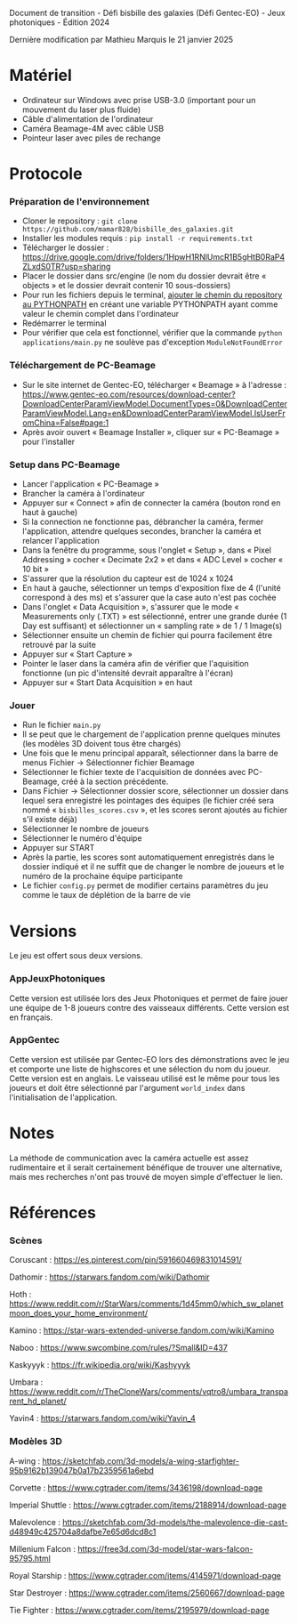 Document de transition - Défi bisbille des galaxies (Défi Gentec-EO) - Jeux photoniques - Édition 2024

Dernière modification par Mathieu Marquis le 21 janvier 2025

# Matériel
- Ordinateur sur Windows avec prise USB-3.0 (important pour un mouvement du laser plus fluide)
- Câble d'alimentation de l'ordinateur
- Caméra Beamage-4M avec câble USB
- Pointeur laser avec piles de rechange

# Protocole
### Préparation de l'environnement
- Cloner le repository : `git clone https://github.com/mamar828/bisbille_des_galaxies.git`
- Installer les modules requis : `pip install -r requirements.txt`
- Télécharger le dossier : https://drive.google.com/drive/folders/1HpwH1RNlUmcR1B5gHtB0RaP4ZLxdS0TR?usp=sharing
- Placer le dossier dans src/engine (le nom du dossier devrait être « objects » et le dossier devrait contenir 10 sous-dossiers)
- Pour run les fichiers depuis le terminal, [ajouter le chemin du repository au PYTHONPATH](https://stackoverflow.com/questions/3701646/how-to-add-to-the-pythonpath-in-windows-so-it-finds-my-modules-packages) en créant une variable PYTHONPATH ayant comme valeur le chemin complet dans l'ordinateur
- Redémarrer le terminal
- Pour vérifier que cela est fonctionnel, vérifier que la commande `python applications/main.py` ne soulève pas d'exception `ModuleNotFoundError`

### Téléchargement de PC-Beamage
- Sur le site internet de Gentec-EO, télécharger « Beamage » à l'adresse : https://www.gentec-eo.com/resources/download-center?DownloadCenterParamViewModel.DocumentTypes=0&DownloadCenterParamViewModel.Lang=en&DownloadCenterParamViewModel.IsUserFromChina=False#page:1
- Après avoir ouvert « Beamage Installer », cliquer sur « PC-Beamage » pour l'installer

### Setup dans PC-Beamage
- Lancer l'application « PC-Beamage »
- Brancher la caméra à l'ordinateur
- Appuyer sur « Connect » afin de connecter la caméra (bouton rond en haut à gauche)
- Si la connection ne fonctionne pas, débrancher la caméra, fermer l'application, attendre quelques secondes, brancher la caméra et relancer l'application
- Dans la fenêtre du programme, sous l'onglet « Setup », dans « Pixel Addressing » cocher « Decimate 2x2 » et dans « ADC Level » cocher « 10 bit »
- S'assurer que la résolution du capteur est de 1024 x 1024
- En haut à gauche, sélectionner un temps d'exposition fixe de 4 (l'unité correspond à des ms) et s'assurer que la case auto n'est pas cochée
- Dans l'onglet « Data Acquisition », s'assurer que le mode « Measurements only (.TXT) » est sélectionné, entrer une grande durée (1 Day est suffisant) et sélectionner un « sampling rate » de 1 / 1 Image(s)
- Sélectionner ensuite un chemin de fichier qui pourra facilement être retrouvé par la suite
- Appuyer sur « Start Capture »
- Pointer le laser dans la caméra afin de vérifier que l'aquisition fonctionne (un pic d'intensité devrait apparaître à l'écran)
- Appuyer sur « Start Data Acquisition » en haut

### Jouer
- Run le fichier `main.py`
- Il se peut que le chargement de l'application prenne quelques minutes (les modèles 3D doivent tous être chargés)
- Une fois que le menu principal apparaît, sélectionner dans la barre de menus Fichier -> Sélectionner fichier Beamage
- Sélectionner le fichier texte de l'acquisition de données avec PC-Beamage, créé à la section précédente.
- Dans Fichier -> Sélectionner dossier score, sélectionner un dossier dans lequel sera enregistré les pointages des équipes (le fichier créé sera nommé « `bisbilles_scores.csv` », et les scores seront ajoutés au fichier s'il existe déjà)
- Sélectionner le nombre de joueurs
- Sélectionner le numéro d'équipe
- Appuyer sur START
- Après la partie, les scores sont automatiquement enregistrés dans le dossier indiqué et il ne suffit que de changer le nombre de joueurs et le numéro de la prochaine équipe participante
- Le fichier `config.py` permet de modifier certains paramètres du jeu comme le taux de déplétion de la barre de vie

# Versions
Le jeu est offert sous deux versions.

### AppJeuxPhotoniques
Cette version est utilisée lors des Jeux Photoniques et permet de faire jouer une équipe de 1-8 joueurs contre des vaisseaux différents. Cette version est en français.

### AppGentec
Cette version est utilisée par Gentec-EO lors des démonstrations avec le jeu et comporte une liste de highscores et une sélection du nom du joueur. Cette version est en anglais. Le vaisseau utilisé est le même pour tous les joueurs et doit être sélectionné par l'argument `world_index` dans l'initialisation de l'application.

# Notes
La méthode de communication avec la caméra actuelle est assez rudimentaire et il serait certainement bénéfique de trouver une alternative, mais mes recherches n'ont pas trouvé de moyen simple d'effectuer le lien.

# Références
### Scènes
Coruscant : https://es.pinterest.com/pin/591660469831014591/

Dathomir : https://starwars.fandom.com/wiki/Dathomir

Hoth : https://www.reddit.com/r/StarWars/comments/1d45mm0/which_sw_planetmoon_does_your_home_environment/

Kamino : https://star-wars-extended-universe.fandom.com/wiki/Kamino

Naboo : https://www.swcombine.com/rules/?Small&ID=437

Kaskyyyk : https://fr.wikipedia.org/wiki/Kashyyyk

Umbara : https://www.reddit.com/r/TheCloneWars/comments/vqtro8/umbara_transparent_hd_planet/

Yavin4 : https://starwars.fandom.com/wiki/Yavin_4


### Modèles 3D
A-wing : https://sketchfab.com/3d-models/a-wing-starfighter-95b9162b139047b0a17b2359561a6ebd

Corvette : https://www.cgtrader.com/items/3436198/download-page

Imperial Shuttle : https://www.cgtrader.com/items/2188914/download-page

Malevolence : https://sketchfab.com/3d-models/the-malevolence-die-cast-d48949c425704a8dafbe7e65d6dcd8c1

Millenium Falcon : https://free3d.com/3d-model/star-wars-falcon-95795.html

Royal Starship : https://www.cgtrader.com/items/4145971/download-page

Star Destroyer : https://www.cgtrader.com/items/2560667/download-page

Tie Fighter : https://www.cgtrader.com/items/2195979/download-page
